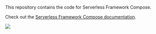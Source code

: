 This repository contains the code for Serverless Framework Compose.

Check out the [Serverless Framework Compose documentation](https://www.serverless.com/framework/docs/guides/compose).

[![](https://assets.website-files.com/6178ec21bdb27bb4cd52c72d/625d76707477fa1efbb3559d_blog%20header.png)](https://www.serverless.com/framework/docs/guides/compose)
